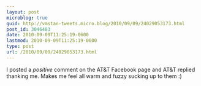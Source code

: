 ```yaml
---
layout: post
microblog: true
guid: http://vmstan-tweets.micro.blog/2010/09/09/24029053173.html
post_id: 3046483
date: 2010-09-09T11:25:19-0600
lastmod: 2010-09-09T11:25:19-0600
type: post
url: /2010/09/09/24029053173.html
---
```

I posted a *positive* comment on the AT&T Facebook page and AT&T replied thanking me. Makes me feel all warm and fuzzy sucking up to them :)
